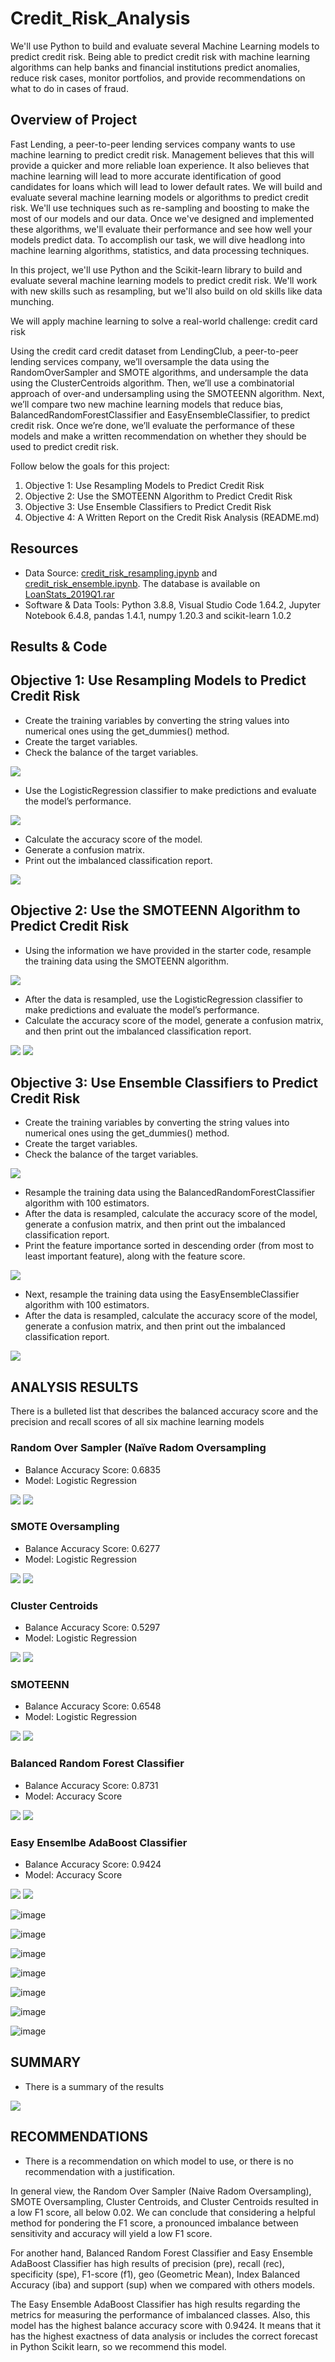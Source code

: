 # Credit_Risk_Analysis
We'll use Python to build and evaluate several Machine Learning models to predict credit risk. Being able to predict credit risk with machine learning algorithms can help banks and financial institutions predict anomalies, reduce risk cases, monitor portfolios, and provide recommendations on what to do in cases of fraud.

## Overview of Project

Fast Lending, a peer-to-peer lending services company wants to use machine learning to predict credit risk. Management believes that this will provide a quicker and more reliable loan experience. It also believes that machine learning will lead to more accurate identification of good candidates for loans which will lead to lower default rates. We will build and evaluate several machine learning models or algorithms to predict credit risk. We'll use techniques such as re-sampling and boosting to make the most of our models and our data. Once we've designed and implemented these algorithms, we'll evaluate their performance and see how well your models predict data. To accomplish our task, we will dive headlong into machine learning algorithms, statistics, and data processing techniques.

In this project, we'll use Python and the Scikit-learn library to build and evaluate several machine learning models to predict credit risk. 
We'll work with new skills such as resampling, but we'll also build on old skills like data munching. 

We will apply machine learning to solve a real-world challenge: credit card risk

Using the credit card credit dataset from LendingClub, a peer-to-peer lending services company, we’ll oversample the data using the RandomOverSampler and SMOTE algorithms, and undersample the data using the ClusterCentroids algorithm. Then, we’ll use a combinatorial approach of over-and undersampling using the SMOTEENN algorithm. Next, we’ll compare two new machine learning models that reduce bias, BalancedRandomForestClassifier and EasyEnsembleClassifier, to predict credit risk. Once we’re done, we’ll evaluate the performance of these models and make a written recommendation on whether they should be used to predict credit risk.

Follow below the goals for this project:

1) Objective 1: Use Resampling Models to Predict Credit Risk
2) Objective 2: Use the SMOTEENN Algorithm to Predict Credit Risk
3) Objective 3: Use Ensemble Classifiers to Predict Credit Risk
4) Objective 4: A Written Report on the Credit Risk Analysis (README.md)

## Resources

* Data Source: [credit_risk_resampling.ipynb](https://github.com/DougUOT/Credit_Risk_Analysis/blob/main/credit_risk_resampling.ipynb) and [credit_risk_ensemble.ipynb](https://github.com/DougUOT/Credit_Risk_Analysis/blob/main/credit_risk_ensemble.ipynb). The database is available on [LoanStats_2019Q1.rar](https://github.com/DougUOT/Credit_Risk_Analysis/blob/main/Resources/LoanStats_2019Q1.rar) 
* Software & Data Tools: Python 3.8.8, Visual Studio Code 1.64.2, Jupyter Notebook 6.4.8, pandas 1.4.1, numpy 1.20.3 and scikit-learn 1.0.2

## Results & Code

## Objective 1: Use Resampling Models to Predict Credit Risk

  * Create the training variables by converting the string values into numerical ones using the get_dummies() method.
  * Create the target variables.
  * Check the balance of the target variables.

![](https://github.com/DougUOT/Credit_Risk_Analysis/blob/main/Resources/Images/Module17_1_1.PNG)

  * Use the LogisticRegression classifier to make predictions and evaluate the model’s performance.

![](https://github.com/DougUOT/Credit_Risk_Analysis/blob/main/Resources/Images/Module17_1_2.PNG)

  * Calculate the accuracy score of the model.
  * Generate a confusion matrix.
  * Print out the imbalanced classification report.

![](https://github.com/DougUOT/Credit_Risk_Analysis/blob/main/Resources/Images/Module17_1_3.PNG)


## Objective 2: Use the SMOTEENN Algorithm to Predict Credit Risk

  * Using the information we have provided in the starter code, resample the training data using the SMOTEENN algorithm.

![](https://github.com/DougUOT/Credit_Risk_Analysis/blob/main/Resources/Images/Module17_1_4.PNG)

  * After the data is resampled, use the LogisticRegression classifier to make predictions and evaluate the model’s performance.
  * Calculate the accuracy score of the model, generate a confusion matrix, and then print out the imbalanced classification report.

![](https://github.com/DougUOT/Credit_Risk_Analysis/blob/main/Resources/Images/Module17_1_5.PNG)
![](https://github.com/DougUOT/Credit_Risk_Analysis/blob/main/Resources/Images/Module17_1_6.PNG)

## Objective 3: Use Ensemble Classifiers to Predict Credit Risk

  * Create the training variables by converting the string values into numerical ones using the get_dummies() method.
  * Create the target variables.
  * Check the balance of the target variables.

![](https://github.com/DougUOT/Credit_Risk_Analysis/blob/main/Resources/Images/Module17_2_1.PNG)

  * Resample the training data using the BalancedRandomForestClassifier algorithm with 100 estimators.
  * After the data is resampled, calculate the accuracy score of the model, generate a confusion matrix, and then print out the imbalanced classification report.
  * Print the feature importance sorted in descending order (from most to least important feature), along with the feature score.

![](https://github.com/DougUOT/Credit_Risk_Analysis/blob/main/Resources/Images/Module17_2_2.PNG)

  * Next, resample the training data using the EasyEnsembleClassifier algorithm with 100 estimators.
  * After the data is resampled, calculate the accuracy score of the model, generate a confusion matrix, and then print out the imbalanced classification report.

![](https://github.com/DougUOT/Credit_Risk_Analysis/blob/main/Resources/Images/Module17_2_3.PNG)

## ANALYSIS RESULTS

There is a bulleted list that describes the balanced accuracy score and the precision and recall scores of all six machine learning models

### Random Over Sampler (Naïve Radom Oversampling

 * Balance Accuracy Score: 0.6835
 * Model: Logistic Regression

![](https://github.com/DougUOT/Credit_Risk_Analysis/blob/main/Resources/Images/Capture1_RandomOverSampling.PNG)
![](https://github.com/DougUOT/Credit_Risk_Analysis/blob/main/Resources/Images/Capture1_1_RandomOverSampling.PNG)

### SMOTE Oversampling

 * Balance Accuracy Score: 0.6277
 * Model: Logistic Regression

![](https://github.com/DougUOT/Credit_Risk_Analysis/blob/main/Resources/Images/Capture2_SMOTE_Oversampling.PNG)
![](https://github.com/DougUOT/Credit_Risk_Analysis/blob/main/Resources/Images/Capture2_1_SMOTE_Oversampling.PNG)

### Cluster Centroids

 * Balance Accuracy Score: 0.5297
 * Model: Logistic Regression

![](https://github.com/DougUOT/Credit_Risk_Analysis/blob/main/Resources/Images/Capture3_ClusterCentroids.PNG)
![](https://github.com/DougUOT/Credit_Risk_Analysis/blob/main/Resources/Images/Capture3_1_ClusterCentroids.PNG)


### SMOTEENN

 * Balance Accuracy Score: 0.6548
 * Model: Logistic Regression


![](https://github.com/DougUOT/Credit_Risk_Analysis/blob/main/Resources/Images/Capture4_SMOTEENN.PNG)
![](https://github.com/DougUOT/Credit_Risk_Analysis/blob/main/Resources/Images/Capture4_1_SMOTEENN.PNG)


### Balanced Random Forest Classifier

 * Balance Accuracy Score: 0.8731
 * Model: Accuracy Score

![](https://github.com/DougUOT/Credit_Risk_Analysis/blob/main/Resources/Images/Capture5_BalanceRandomForestClassifier.PNG)
![](https://github.com/DougUOT/Credit_Risk_Analysis/blob/main/Resources/Images/Capture5_1_BalanceRandomForestClassifier.PNG)


### Easy Ensemlbe AdaBoost Classifier

 * Balance Accuracy Score: 0.9424
 * Model: Accuracy Score

![](https://github.com/DougUOT/Credit_Risk_Analysis/blob/main/Resources/Images/Capture6_EasyEnsembleClassifier.PNG)
![](https://github.com/DougUOT/Credit_Risk_Analysis/blob/main/Resources/Images/Capture6_1_EasyEnsembleClassifier.PNG)


 ![image](https://github.com/user-attachments/assets/47176cbf-35b9-43dc-a335-9cc41dffae9c)

 ![image](https://github.com/user-attachments/assets/879d8f98-9b10-4464-a0a1-776a2ca16b86)

 ![image](https://github.com/user-attachments/assets/0e668176-a4af-40c0-827d-38b0525656ba)

 ![image](https://github.com/user-attachments/assets/bb47c43c-4c0b-4b47-ba0b-8096695ba514)

 ![image](https://github.com/user-attachments/assets/a03409f2-a72b-415b-9e3c-147bbd806323)

 ![image](https://github.com/user-attachments/assets/0e6fec0c-1c48-4cb5-9318-1ee7ed60b781)

 ![image](https://github.com/user-attachments/assets/b2412cfd-e219-48c4-adda-cfa4ab66af26)



## SUMMARY

 * There is a summary of the results

![](https://github.com/DougUOT/Credit_Risk_Analysis/blob/main/Resources/Images/Capture_Summary_and_Results.PNG)

## RECOMMENDATIONS

 * There is a recommendation on which model to use, or there is no recommendation with a justification.

In general view, the Random Over Sampler (Naive Radom Oversampling), SMOTE Oversampling, Cluster Centroids, and Cluster Centroids resulted in a low F1 score, all below 0.02. We can conclude that considering a helpful method for pondering the F1 score, a pronounced imbalance between sensitivity and accuracy will yield a low F1 score.

For another hand, Balanced Random Forest Classifier and Easy Ensemble AdaBoost Classifier has high results of precision (pre), recall (rec), specificity (spe), F1-score (f1), geo (Geometric Mean), Index Balanced Accuracy (iba) and support (sup) when we compared with others models.

The Easy Ensemble AdaBoost Classifier has high results regarding the metrics for measuring the performance of imbalanced classes. Also, this model has the highest balance accuracy score with 0.9424. It means that it has the highest exactness of data analysis or includes the correct forecast in Python Scikit learn, so we recommend this model.

